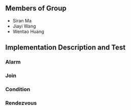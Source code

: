 ## Members of Group
* Siran Ma
* Jiayi Wang
* Wentao Huang

## Implementation Description and Test
### Alarm

### Join

### Condition

### Rendezvous